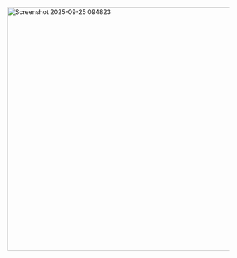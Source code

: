 <img width="844" height="553" alt="Screenshot 2025-09-25 094823" src="https://github.com/user-attachments/assets/157beb78-05fd-4721-852d-e169765e5d39" />
